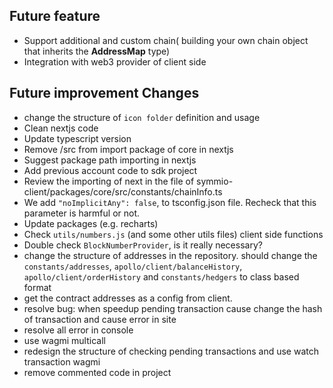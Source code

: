 ## Future feature

- Support additional and custom chain( building your own chain object that inherits the **AddressMap** type)
- Integration with web3 provider of client side

## Future improvement Changes

- change the structure of `icon folder` definition and usage
- Clean nextjs code
- Update typescript version
- Remove /src from import package of core in nextjs
- Suggest package path importing in nextjs
- Add previous account code to sdk project
- Review the importing of next in the file of symmio-client/packages/core/src/constants/chainInfo.ts
- We add `"noImplicitAny": false`, to tsconfig.json file. Recheck that this parameter is harmful or not.
- Update packages (e.g. recharts)
- Check `utils/numbers.js` (and some other utils files) client side functions
- Double check `BlockNumberProvider`, is it really necessary?
- change the structure of addresses in the repository. should change the `constants/addresses`, `apollo/client/balanceHistory`, `apollo/client/orderHistory` and `constants/hedgers` to class based format
- get the contract addresses as a config from client.
- resolve bug: when speedup pending transaction cause change the hash of transaction and cause error in site
- resolve all error in console
- use wagmi multicall
- redesign the structure of checking pending transactions and use watch transaction wagmi
- remove commented code in project
